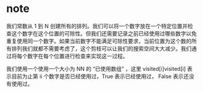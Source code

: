 # note

我们常数从 1 到 N 创建所有的排列。我们可以将一个数字放在一个特定位置并检查这个数字在这个位置的可除性。但我们还需要记录之前已经使用过哪些数字以免重复使用同一个数字。如果当前数字不能满足可除性要求，当前位置为这个数的所有排列我们就都不需要考虑了，这个剪枝可以让我们的搜索空间大大减少。我们通过将每个数字在每个位置进行检查来实现这一过程。

我们使用一个使用一个大小为 NN 的 “已使用数组” ，这里 visited[i]visited[i] 表示目前为止第 ii 个数字是否已经使用过，True 表示已经使用过， False 表示还没有使用过。

